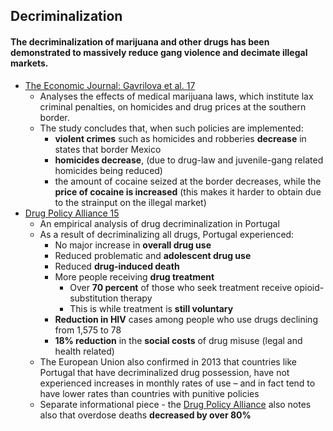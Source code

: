 ## Decriminalization

#### The decriminalization of marijuana and other drugs has been demonstrated to massively reduce gang violence and decimate illegal markets.

*   [The Economic Journal: Gavrilova et al. 17](http://conference.iza.org/conference_files/riskonomics2015/zoutman_f21865.pdf)
    *   Analyses the effects of medical marijuana laws, which institute lax criminal penalties, on homicides and drug prices at the southern border.
    *   The study concludes that, when such policies are implemented:
        *   **violent crimes** such as homicides and robberies **decrease** in states that border Mexico
        *   **homicides decrease**, (due to drug-law and juvenile-gang related homicides being reduced)
        *   the amount of cocaine seized at the border decreases, while the **price of cocaine is increased** (this makes it harder to obtain due to the strainput on the illegal market)
*   [Drug Policy Alliance 15](http://www.drugpolicy.org/sites/default/files/DPA_Fact_Sheet_Portugal_Decriminalization_Feb2015.pdf)
    *   An empirical analysis of drug decriminalization in Portugal
    *   As a result of decriminalizing all drugs, Portugal experienced:
        *   No major increase in **overall drug use**
        *   Reduced problematic and **adolescent drug use**
        *   Reduced **drug-induced death**
        *   More people receiving **drug treatment**
            *   Over **70 percent** of those who seek treatment receive opioid-substitution therapy
            *   This is while treatment is **still voluntary**
        *   **Reduction in HIV** cases among people who use drugs declining from 1,575 to 78
        *   **18% reduction** in the **social costs** of drug misuse (legal and health related)
    *   The European Union also confirmed in 2013 that countries like Portugal that have decriminalized drug possession,  have not experienced increases in monthly rates of use – and in fact tend to have lower rates than countries with punitive policies
    *   Separate informational piece - the [Drug Policy Alliance](http://www.drugpolicy.org/sites/default/files/dpa-drug-decriminalization-portugal-health-human-centered-approach_0.pdf) also notes also that overdose deaths **decreased by over 80%** 
